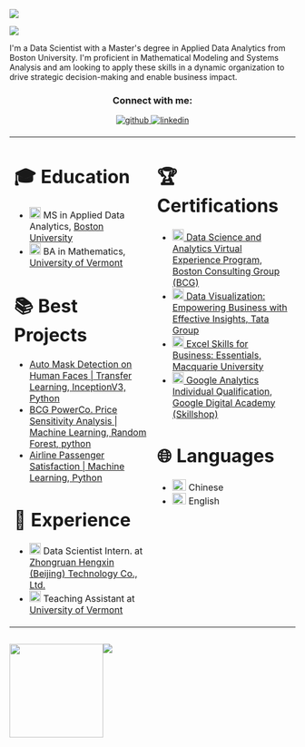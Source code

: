 <p align="left" ><a href="https://www.linkedin.com/in/tianyi-liang-at-bu/"> <img src="https://komarev.com/ghpvc/?username=liangtianyi0819&label=Profile%20views&color=0e75b6&style=flat"> </a></p>

<a href="https://www.linkedin.com/in/tianyi-liang-at-bu/" target="_blank">
<img src="https://github.com/liangtianyi0819/liangtianyi0819/assets/78278453/8783d44b-ba8a-43c9-be15-34bf76cdc15d">
</a>


I'm a Data Scientist with a Master's degree in Applied Data Analytics from Boston University. I'm proficient in Mathematical Modeling and Systems Analysis and am looking to apply these skills in a dynamic organization to drive strategic decision-making and enable business impact.



<h3 align="center">Connect with me:</h3>
<p align="center">
<a href="https://github.com/liangtianyi0819" target="_blank">
<img src=https://img.shields.io/badge/github-%2324292e.svg?&style=for-the-badge&logo=github&logoColor=white alt=github style="margin-bottom: 5px;" />
</a>
<a href="https://www.linkedin.com/in/tianyi-liang-at-bu/" target="_blank">
<img src=https://img.shields.io/badge/linkedin-%231E77B5.svg?&style=for-the-badge&logo=linkedin&logoColor=white alt=linkedin style="margin-bottom: 5px;" />
</a>  

<table>
  <tr>
    <td valign="top" width="50%">

<h1>🎓 Education</h1>

<ul>
  <li>
    <img src="https://github.com/liangtianyi0819/liangtianyi0819/assets/78278453/bd8b25a6-318a-48f7-a2ba-63d9068611ba" alt="liangtianyi0819" width="20" height="20" />
    MS in Applied Data Analytics, <a href="https://www.bu.edu/">Boston University</a>
  </li>
  <li>
    <img src="https://github.com/liangtianyi0819/liangtianyi0819/assets/78278453/294dba39-e6ce-4f2f-af54-1d4f82afac2d" alt="liangtianyi0819" width="20" height="20" />
    BA in Mathematics, <a href="https://www.uvm.edu/">University of Vermont</a>
  </li>
</ul>

# 📚 Best Projects

- [Auto Mask Detection on Human Faces | Transfer Learning, InceptionV3, Python](https://www.kaggle.com/code/tianyiliang/mask-detection-with-transfer-learning-inceptionv3)
- [BCG PowerCo. Price Sensitivity Analysis | Machine Learning, Random Forest, python](https://github.com/liangtianyi0819/BCG-Price-Sensitivity-Analysis)
- [Airline Passenger Satisfaction | Machine Learning, Python](https://github.com/liangtianyi0819/Prediction_of_Airline_Passenger_Satisfaction_with_Various_Machine_Learning_Models/blob/main/Project.ipynb)


<h1>💼 Experience</h1>
<ul>
  <li>
    <img src="https://github.com/liangtianyi0819/liangtianyi0819/assets/78278453/b0aa5639-2421-4f29-aa9c-ef36e069b503" width="20" height="20" />
    Data Scientist Intern. at <a href="http://www.zhongruanhengxin.com/">Zhongruan Hengxin (Beijing) Technology Co., Ltd.</a>
  </li>
  <li>
    <img src="https://github.com/liangtianyi0819/liangtianyi0819/assets/78278453/294dba39-e6ce-4f2f-af54-1d4f82afac2d" alt="liangtianyi0819" width="20" height="20" />
    Teaching Assistant at <a href="https://www.uvm.edu/">University of Vermont</a>
  </li>
</ul>      

      
   </td>
  <td valign="top" width="50%">






<h1>🏆 Certifications</h1>
<ul>
  <li>
    <a href="https://forage-uploads-prod.s3.amazonaws.com/completion-certificates/BCG%20/Tcz8gTtprzAS4xSoK_BCG_v3M2EPHimD8dJawhz_1686121785883_completion_certificate.pdf">
      <img src="https://github.com/liangtianyi0819/liangtianyi0819/assets/78278453/c34164d7-e117-4fc5-b68b-483ef178d3be" alt="Certificate 1" height="20" />
      Data Science and Analytics Virtual Experience Program, Boston Consulting Group (BCG)
    </a>
  </li>
  <li>
    <a href="https://forage-uploads-prod.s3.amazonaws.com/completion-certificates/Tata/MyXvBcppsW2FkNYCX_Tata_v3M2EPHimD8dJawhz_1686022268027_completion_certificate.pdf">
      <img src="https://github.com/liangtianyi0819/liangtianyi0819/assets/78278453/78341337-a1a5-487f-b5ea-76f7032d5474" alt="Certificate 2" height="20" />
      Data Visualization: Empowering Business with Effective Insights, Tata Group
    </a>
  </li>
  <li>
    <a href="https://www.coursera.org/account/accomplishments/certificate/98E75FNXYTJD">
      <img src="https://github.com/liangtianyi0819/liangtianyi0819/assets/78278453/3c0e2674-fd75-43e8-b7ee-86dcf14db11a" alt="Certificate 3" height="20" />
      Excel Skills for Business: Essentials, Macquarie University
    </a>
  </li>
  <li>
    <a href="https://skillshop.exceedlms.com/student/award/TUaq2tutWQAuMtGyVsaNQhDM">
      <img src="https://github.com/liangtianyi0819/liangtianyi0819/assets/78278453/0c0247b5-4a9e-44d6-939e-3afb8cd6eee9" alt="Certificate 4" height="20" />
      Google Analytics Individual Qualification, Google Digital Academy (Skillshop)
    </a>
  </li>
</ul>



<h1>🌐 Languages</h1>
<ul>
  <li>
    <img src="https://github.com/liangtianyi0819/liangtianyi0819/assets/78278453/6871a390-ebbc-4d40-ae60-628822736b78" alt="Chinese Flag" width="24" height="20" />
    Chinese
  </li>
  <li>
    <img src="https://github.com/liangtianyi0819/liangtianyi0819/assets/78278453/12f42fec-652b-4e80-849f-cf69dbb07bb8" alt="English Flag" width="24" height="20" />
    English
  </li>
</ul>

   </td>
  </tr>
</table>

##
<div style="display: flex; flex-direction: row;" align="center">
 <img class="img" style="max-height: 50%;" src="https://github-readme-stats.vercel.app/api?username=liangtianyi0819&show_icons=true&theme=radical" height="165"/>
 <img class="img" style="max-width: 100%;" src="https://github-readme-stats.vercel.app/api/top-langs/?username=liangtianyi0819&theme=radical&layout=compact" />
</div>

